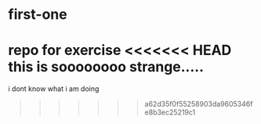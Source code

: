 # first-one
repo for exercise
<<<<<<< HEAD
this is soooooooo strange.....
=======
i dont know what i am doing
>>>>>>> a62d35f0f55258903da9605346fe8b3ec25219c1
